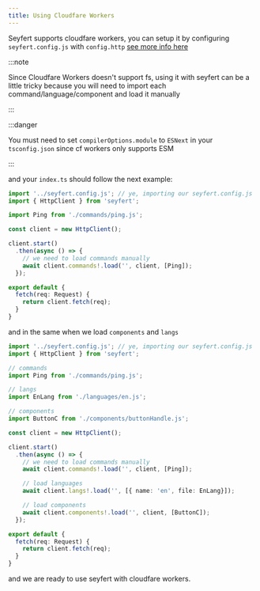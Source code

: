 ```yaml
---
title: Using Cloudfare Workers
---
```

Seyfert supports cloudfare workers, you can setup it by configuring `seyfert.config.js` with `config.http` [see more info here](/guides/setup-project)

:::note

Since Cloudfare Workers doesn't support fs, using it with seyfert can be a little tricky because you will need to import each command/language/component
and load it manually

:::

:::danger

You must need to set `compilerOptions.module` to `ESNext` in your `tsconfig.json` since cf workers only supports ESM

:::

and your `index.ts` should follow the next example:

```ts copy
import '../seyfert.config.js'; // ye, importing our seyfert.config.js
import { HttpClient } from 'seyfert';

import Ping from './commands/ping.js';

const client = new HttpClient();

client.start()
  .then(async () => {
    // we need to load commands manually
    await client.commands!.load('', client, [Ping]);
  });

export default {
  fetch(req: Request) {
    return client.fetch(req);
  }
}
```

and in the same when we load `components` and `langs`

```ts copy
import '../seyfert.config.js'; // ye, importing our seyfert.config.js
import { HttpClient } from 'seyfert';

// commands
import Ping from './commands/ping.js';

// langs
import EnLang from './languages/en.js';

// components
import ButtonC from './components/buttonHandle.js';

const client = new HttpClient();

client.start()
  .then(async () => {
    // we need to load commands manually
    await client.commands!.load('', client, [Ping]);

    // load languages
    await client.langs!.load('', [{ name: 'en', file: EnLang}]);

    // load components
    await client.components!.load('', client, [ButtonC]);
  });

export default {
  fetch(req: Request) {
    return client.fetch(req);
  }
}
```

and we are ready to use seyfert with cloudfare workers.
